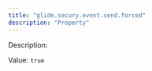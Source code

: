 ```yaml
---
title: "glide.secury.event.send.forced"
description: "Property"
---
```


Description: 

Value: `true`